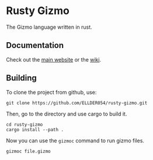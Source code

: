 # Rusty Gizmo
The Gizmo language written in rust.

## Documentation
Check out the [main website](https://gizmolang.org) or the [wiki](https://github.com/ELLDER054/rusty-gizmo/wiki).

## Building
To clone the project from github, use:  
```shell
git clone https://github.com/ELLDER054/rusty-gizmo.git
```
Then, go to the directory and use cargo to build it.  
```shell
cd rusty-gizmo
cargo install --path .
```
Now you can use the `gizmoc` command to run gizmo files.  
```
gizmoc file.gizmo
```
